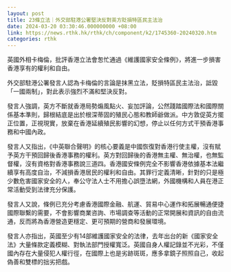 ```yaml
---
layout: post
title: 23條立法｜外交部駐港公署堅決反對英方貶損特區民主法治
date: 2024-03-20 03:30:46.000000000 +08:00
link: https://news.rthk.hk/rthk/ch/component/k2/1745360-20240320.htm
categories: rthk
---
```


英國外相卡梅倫，批評香港立法會怱忙通過《維護國家安全條例》，將進一步損害香港享有的權利和自由。

外交部駐港公署發言人認為卡梅倫的言論是抹黑立法，貶損特區民主法治，詆毀「一國兩制」，對此表示強烈不滿和堅決反對。

發言人強調，英方不斷就香港局勢煽風點火、妄加評論，公然踐踏國際法和國際關係基本準則，歸根結底是出於根深蒂固的殖民心態和教師爺做派。中方敦促英方擺正位置，正視現實，放棄在香港延續殖民影響的幻想，停止以任何方式干預香港事務和中國內政。

發言人又指出，《中英聯合聲明》的核心要義是中國恢復對香港行使主權，沒有賦予英方干預回歸後香港事務的權利。英方對回歸後的香港無主權、無治權，也無監督權，沒有資格對香港事務說三道四。香港國安條例完全不影響香港依據基本法繼續享有高度自治，不減損香港居民的權利和自由。其罪行定義清晰，針對的只是極少數危害國家安全的人，奉公守法人士不用擔心誤墮法網，外國機構和人員在港正常活動受到法律充分保護。

發言人又說，條例已充分考慮香港國際金融、航運、貿易中心運作和拓展暢通便捷國際聯繫的需要，不會影響商業咨詢、市場調查等活動的正常開展和資訊的自由流通，反而將為香港營造更穩定、更可預期的營商和發展環境。

發言人亦指出，英國至少有14部維護國家安全的法律，去年出台的新《國家安全法》大量條款定義模糊、對執法部門授權寬泛。英國自身人權記錄並不光彩，不僅國內存在大量侵犯人權行徑，在國際上也是劣跡斑斑，應多拿鏡子照照自己，收起偽善和雙標的拙劣把戲。
